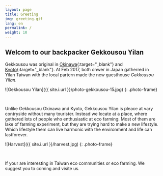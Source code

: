 ```yaml
---
layout: page
title: Greeting
img: greeting.gif
lang: en
permalink: /
weight: 10
---
```

## Welcom to our backpacker Gekkousou Yilan
Gekkousou was original in [Okinawa](http://gekkousou.net/){:target="_blank"} and [Kyoto](http://www.gekkousou.com){:target="_blank"}. At Feb 2017, both onwer in Japan gatherred in Yilan Taiwan with the local partern made the new guesthouse _Gekkousou Yilan_.

![Gekkousou Yilan]({{ site.i.url }}/photo-gekkousou-15.jpg)
{: .photo-frame}

<br />

Unlike Gekkousou Okinawa and Kyoto, Gekkousou Yilan is pleace at vary contryside without many tourister. Instead we locate at a place, where gethered lots of people who enthusiastic at eco farming. Most of them are lake of farming experiment, but they are trying hard to make a new lifestyle. Which lifestyle them can live harmonic with the environment and life can lastforever.

![Harvest]({{ site.i.url }}/harvest.jpg)
{: .photo-frame}

<br />

If your are interesting in Taiwan eco communities or eco farming. We suggest you to coming and visite us. 
